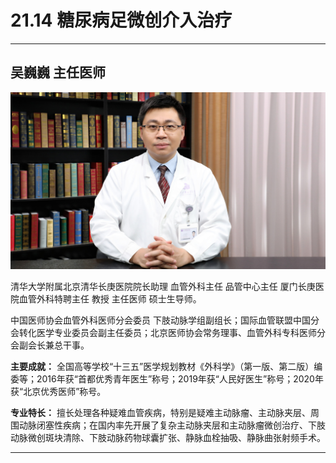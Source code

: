 # 21.14 糖尿病足微创介入治疗

---

## 吴巍巍 主任医师

![1684333991045](image/c21_014/1684333991045.png)

清华大学附属北京清华长庚医院院长助理 血管外科主任 品管中心主任 厦门长庚医院血管外科特聘主任 教授 主任医师 硕士生导师。

中国医师协会血管外科医师分会委员 下肢动脉学组副组长；国际血管联盟中国分会转化医学专业委员会副主任委员；北京医师协会常务理事、血管外科专科医师分会副会长兼总干事。


**主要成就：** 全国高等学校“十三五”医学规划教材《外科学》（第一版、第二版）编委等；2016年获“首都优秀青年医生”称号；2019年获“人民好医生”称号；2020年获“北京优秀医师”称号。


**专业特长：** 擅长处理各种疑难血管疾病，特别是疑难主动脉瘤、主动脉夹层、周围动脉闭塞性疾病；在国内率先开展了复杂主动脉夹层和主动脉瘤微创治疗、下肢动脉微创斑块清除、下肢动脉药物球囊扩张、静脉血栓抽吸、静脉曲张射频手术。

---
